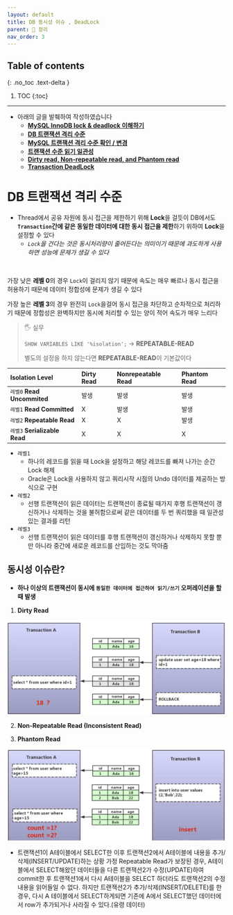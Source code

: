 ```yaml
---
layout: default
title: DB 동시성 이슈 , DeadLock
parent: 📕 정리
nav_order: 3
---
```

## Table of contents
{: .no_toc .text-delta }

1. TOC
{:toc}
---

- 아래의 글을 발췌하여 작성하였습니다
  - **[MySQL InnoDB lock & deadlock 이해하기](https://www.letmecompile.com/mysql-innodb-lock-deadlock/)**
  - **[DB 트랜잭션 격리 수준](https://www.letmecompile.com/database-transaction-isolation-level/)**
  - **[MySQL 트랜잭션 격리 수준 확인 / 변경](https://luran.me/325)**
  - **[트랜잭션 수준 읽기 일관성](http://wiki.gurubee.net/pages/viewpage.action?pageId=21200923)**
  - **[Dirty read, Non-repeatable read, and Phantom read](https://jennyttt.medium.com/dirty-read-non-repeatable-read-and-phantom-read-bd75dd69d03a)**
  - **[Transaction DeadLock](https://velog.io/@gsuchoi/DB-Transaction-DeadLock%EA%B5%90%EC%B0%A9%EC%83%81%ED%83%9C)**

# **DB 트랜잭션 격리 수준**
- Thread에서 공유 자원에 동시 접근을 제한하기 위해 **Lock**을 걸듯이 DB에서도 **`Transaction`간에 같은 동일한 데이터에 대한 동시 접근을 제한**하기 위하여 **Lock**을 설정할 수 있다
  - *`Lock`을 건다는 것은 동시처리량이 줄어든다는 의미이기 때문에 과도하게 사용하면 성능에 문제가 생길 수 있다*

<br>

가장 낮은 **레벨 0**의 경우 `Lock`이 걸리지 않기 때문에 속도는 매우 빠르나 동시 접근을 허용하기 때문에 데이터 정합성에 문제가 생길 수 있다
<br>

가장 높은 **레벨 3**의 경우 완전히 `Lock`을걸어 동시 접근을 차단하고 순차적으로 처리하기 때문에 정합성은 완벽하지만 동시에 처리할 수 있는 양이 적어 속도가 매우 느리다

> 🖐 실무 
> 
> `SHOW VARIABLES LIKE '%isolation';` → **REPEATABLE-READ**
> 
> 별도의 설정을 하지 않는다면 **REPEATABLE-READ**이 기본값이다


|**Isolation Level**|**Dirty Read**|**Nonrepeatable Read**|**Phantom Read**|
|:------------------|:-------------|:---------------------|:---------------|
|`레벨0` **Read Uncommited**	| 발생  |	발생	|발생       |
|`레벨1` **Read Committed**	    | X	    |   발생	|발생       |
|`레벨2` **Repeatable Read**	| X	    |   X   	|발생       |
|`레벨3` **Serializable Read**	    | X	    |   X	    |X          |

- `레벨1`
  - 하나의 레코드를 읽을 때 Lock을 설정하고 해당 레코드를 빠져 나가는 순간 Lock 해제
  - Oracle은 Lock을 사용하지 않고 쿼리시작 시점의 Undo 데이터를 제공하는 방식으로 구현
- `레벨2`
  - 선행 트랜잭션이 읽은 데이터는 트랜잭션이 종료될 때가지 후행 트랜잭션이 갱신하거나 삭제하는 것을 불허함으로써 같은 데이터를 두 번 쿼리했을 때 일관성 있는 결과를 리턴
- `레벨3`
  - 선행 트랜잭션이 읽은 데이터를 후행 트랜잭션이 갱신하거나 삭제하지 못할 뿐만 아니라 중간에 새로운 레코드를 산입하는 것도 막아줌


## **동시성 이슈란?**
- **하나 이상의 트랜잭션이 동시에 `동일한 데이터에 접근하여 읽기/쓰기` 오퍼레이션을 할 때 발생**

1. **Dirty Read**

![](../../assets/images/algorithmTheory/dbDeadlock/dirtyRead.png)

2. **Non-Repeatable Read (Inconsistent Read)**


3. **Phantom Read**

![](../../assets/images/algorithmTheory/dbDeadlock/phantomRead.png)

- 트랜잭션1이 A테이블에서 SELECT한 이후 트랜잭션2에서 A테이블에 내용을 추가/삭제(INSERT/UPDATE)하는 상황 가정
Repeatable Read가 보장된 경우, A테이블에서 SELECT해왔던 데이터들을 다른 트랜잭션2가 수정(UPDATE)하여 commit한 후 트랜잭션1에서 다시 A테이블을 SELECT 하더라도 트랜잭션2의 수정내용을 읽어들일 수 없다.
하지만 트랜잭션2가 추가/삭제(INSERT/DELETE)를 한 경우, 다시 A 테이블에서 SELECT하게되면 기존에 A에서 SELECT했던 데이터에서 row가 추가되거나 사라질 수 있다.(유령 데이터)